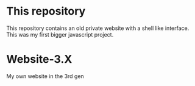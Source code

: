 # This repository

This repository contains an old private website with a shell like interface.
This was my first bigger javascript project.

# Website-3.X
My own website in the 3rd gen
